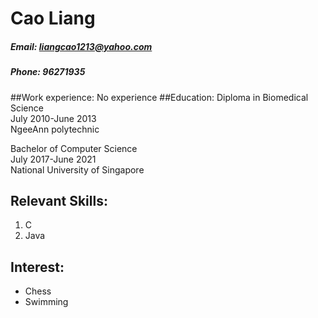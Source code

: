 # Cao Liang
##### Email: liangcao1213@yahoo.com
##### Phone: 96271935
##Work experience: 
No experience
##Education:
Diploma in Biomedical Science <br>
July 2010-June 2013<br>
NgeeAnn polytechnic

Bachelor of Computer Science <br>
July 2017-June 2021<br>
National University of Singapore

## Relevant Skills:
  1. C 
  2. Java

## Interest:
* Chess
* Swimming 